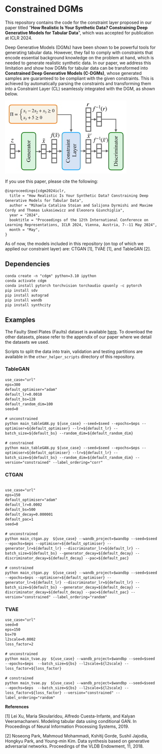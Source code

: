
# Constrained DGMs

This repository contains the code for the constraint layer proposed in our paper titled "**How Realistic Is Your Synthetic Data? Constraining Deep Generative Models for Tabular Data**", which was accepted for publication at ICLR 2024. 

Deep Generative Models (DGMs) have been shown to be powerful tools for generating tabular data. 
However, they fail to comply with constraints that encode essential background knowledge on the problem at hand, which is needed to generate realistic synthetic data.
In our paper, we address this limitation and show how DGMs for tabular data can be transformed into **Constrained Deep Generative Models (C-DGMs)**, whose generated samples are guaranteed to be compliant with the given constraints. 
This is achieved by automatically parsing the constraints and transforming them into a Constraint Layer (CL) seamlessly integrated with the DGM, as shown below.

[//]: # (<img height="240" src="https://github.com/mihaela-stoian/ConstrainedDGM/blob/main/extras/CL_overview.png" width="400"/>)
<img height="240" src="./extras/CL_overview.png" width="400"/>

If you use this paper, please cite the following:
```
@inproceedings{cdgm2024iclr,
  title = "How Realistic Is Your Synthetic Data? Constraining Deep Generative Models for Tabular Data",
  author = "Mihaela Catalina Stoian and Salijona Dyrmishi and Maxime Cordy and Thomas Lukasiewicz and Eleonora Giunchiglia",
  year = "2024",
  booktitle = "Proceedings of the 12th International Conference on Learning Representations, ICLR 2024, Vienna, Austria, 7--11 May 2024",
  month = "May",
}
```

As of now, the models included in this repository (on top of which we applied our constraint layer) are: CTGAN [1], TVAE [1], and TableGAN [2]. 


## Dependencies
````
conda create -n "cdgm" python=3.10 ipython
conda activate cdgm
conda install pytorch torchvision torchaudio cpuonly -c pytorch
pip install sdv
pip install autograd
pip install wandb
pip install synthcity
````

## Examples
The Faulty Steel Plates (Faults) dataset is available [here](https://www.kaggle.com/datasets/uciml/faulty-steel-plates).
To download the other datasets, please refer to the appendix of our paper where we detail the datasets we used.

Scripts to split the data into train, validation and testing partitions are available in the `other_helper_scripts` directory of this repository.

### TableGAN

```
use_case="url"
eps=300
default_optimiser="adam"
default_lr=0.0010
default_bs=128
default_random_dim=100
seed=0

# unconstrained
python main_tableGAN.py ${use_case} --seed=$seed --epochs=$eps --optimiser=${default_optimiser} --lr=${default_lr} --batch_size=${default_bs} --random_dim=${default_random_dim}

# constrained
python main_tableGAN.py ${use_case} --seed=$seed --epochs=$eps --optimiser=${default_optimiser} --lr=${default_lr} --batch_size=${default_bs} --random_dim=${default_random_dim} --version="constrained" --label_ordering="corr"
```
### CTGAN
```

use_case="url"
eps=150
default_optimiser="adam"
default_lr=0.0002
default_bs=500
default_decay=0.000001
default_pac=1
seed=0

# unconstrained
python main_ctgan.py  ${use_case} --wandb_project=$wandbp --seed=$seed --epochs=$eps --optimiser=${default_optimiser} --generator_lr=${default_lr} --discriminator_lr=${default_lr} --batch_size=${default_bs} --generator_decay=${default_decay} --discriminator_decay=${default_decay} --pac=${default_pac}

# constrained
python main_ctgan.py  ${use_case} --wandb_project=$wandbp --seed=$seed --epochs=$eps --optimiser=${default_optimiser} --generator_lr=${default_lr} --discriminator_lr=${default_lr} --batch_size=${default_bs} --generator_decay=${default_decay} --discriminator_decay=${default_decay} --pac=${default_pac} --version="constrained" --label_ordering="random"
```

### TVAE
```
use_case="url"
seed=0
eps=150
bs=70
l2scale=0.0002
loss_factor=2

# unconstrained
python main_tvae.py  ${use_case} --wandb_project=$wandbp --seed=$seed --epochs=$eps  --batch_size=${bs} --l2scale=${l2scale} --loss_factor=${loss_factor}

# constrained
python main_tvae.py  ${use_case} --wandb_project=$wandbp --seed=$seed --epochs=$eps  --batch_size=${bs} --l2scale=${l2scale} --loss_factor=${loss_factor} --version="constrained" --label_ordering="random"

```

**References**

[1] Lei Xu, Maria Skoularidou, Alfredo Cuesta-Infante, and Kalyan Veeramachaneni. Modeling tabular data using conditional GAN. In Proceedings of Neural Information Processing Systems, 2019.

[2] Noseong Park, Mahmoud Mohammadi, Kshitij Gorde, Sushil Jajodia, Hongkyu Park, and Young-min Kim. Data synthesis based on generative adversarial networks. Proceedings of the VLDB
Endowment, 11, 2018.